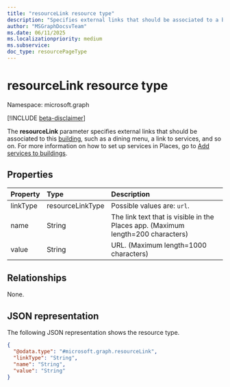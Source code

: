 ```yaml
---
title: "resourceLink resource type"
description: "Specifies external links that should be associated to a building in Places, such as a dining menu or a link to other services."
author: "MSGraphDocsvTeam"
ms.date: 06/11/2025
ms.localizationpriority: medium
ms.subservice:
doc_type: resourcePageType
---
```


# resourceLink resource type

Namespace: microsoft.graph

[!INCLUDE [beta-disclaimer](../../includes/beta-disclaimer.md)]

The **resourceLink** parameter specifies external links that should be associated to this [building](./building.md), such as a dining menu, a link to services, and so on. For more information on how to set up services in Places, go to [Add services to buildings](/microsoft-365/places/services-in-places).

## Properties
|Property|Type|Description|
|:---|:---|:---|
|linkType|resourceLinkType|Possible values are: `url`.|
|name|String|The link text that is visible in the Places app. (Maximum length=200 characters)|
|value|String|URL. (Maximum length=1000 characters)|

## Relationships
None.

## JSON representation
The following JSON representation shows the resource type.
<!-- {
  "blockType": "resource",
  "@odata.type": "microsoft.graph.resourceLink"
}
-->
``` json
{
  "@odata.type": "#microsoft.graph.resourceLink",
  "linkType": "String",
  "name": "String",
  "value": "String"
}
```

